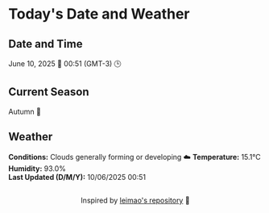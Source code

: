  # Today's Date and Weather
    
## Date and Time
June 10, 2025 📅
00:51 (GMT-3) 🕒

## Current Season
Autumn 🍂
## Weather 
**Conditions:** Clouds generally forming or developing ☁️
**Temperature:** 15.1°C  
**Humidity:** 93.0%  
**Last Updated (D/M/Y):** 10/06/2025 00:51
##
<div align="center">Inspired by <a href="https://github.com/leimao/What-Is-The-Date-Today">leimao's repository</a> 🌱</div>
